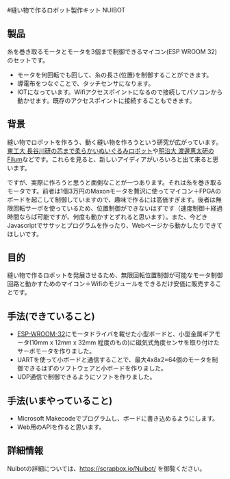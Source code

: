 #縫い物で作るロボット製作キット NUIBOT

## 製品
糸を巻き取るモータとモータを3個まで制御できるマイコン(ESP WROOM 32)のセットです。

* モータを何回転でも回して、糸の長さ(位置)を制御することができます。
* 導電布をつなぐことで、タッチセンサになります。
* IOTになっています。Wifiアクセスポイントになるので接続してパソコンから動かせます。既存のアクセスポイントに接続することもできます。

## 背景
縫い物でロボットを作ろう、動く縫い物を作ろうという研究が広がっています。[東工大 長谷川研の芯まで柔らかいぬいぐるみロボット](http://haselab.net/en_project_soft_stuffed_robot)や[明治大 渡邊恵太研のFilum](http://keita-lab.jp/projects/filum/)などです。これらを見ると、新しいアイディアがいろいろと出て来ると思います。

ですが、実際に作ろうと思うと面倒なことが一つあります。それは糸を巻き取るモータです。前者は1個3万円のMaxonモータを贅沢に使ってマイコン＋FPGAのボードを起こして制御していますので、趣味で作るには高価すぎます。後者は無限回転サーボを使っているため、位置制御ができないはずです（速度制御＋経過時間ならば可能ですが、何度も動かすとずれると思います）。また、今どきJavascriptでササッとプログラムを作ったり、Webページから動かしたりできてほしいです。

## 目的
縫い物で作るロボットを発展させるため、無限回転位置制御が可能なモータ制御回路と動かすためのマイコン＋Wifiのモジュールをできるだけ安価に販売することです。

## 手法(できていること)

* [ESP-WROOM-32](https://www.espressif.com/zh-hans/products/hardware/esp-wroom-32/overview)にモータドライバを載せた小型ボードと、小型金属ギアモータ(10mm x 12mm x 32mm 程度のもの)に磁気式角度センサを取り付けたサーボモータを作りました。
* UARTを使って小ボードと通信することで、最大4x8x2=64個のモータを制御できるはずのソフトウェアと小ボードを作りました。
* UDP通信で制御できるようにソフトを作りました。

## 手法(いまやっていること)
* Microsoft Makecodeでプログラムし、ボードに書き込めるようにします。
* Web用のAPIを作ると思います。

## 詳細情報
Nuibotの詳細については、https://scrapbox.io/Nuibot/ を御覧ください。
